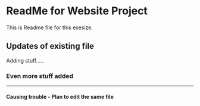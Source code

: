 # ReadMe for Website Project





This is Readme file for this exesize.




## Updates of existing file



Adding stuff.....


### Even more stuff added


------------------
#### Causing trouble - Plan to edit the same file